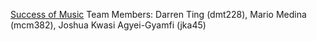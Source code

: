  [Success of Music](https://github.com/Ting-Kerbell/Success_of_Music)
 Team Members: Darren Ting (dmt228), Mario Medina (mcm382), Joshua Kwasi Agyei-Gyamfi (jka45)
